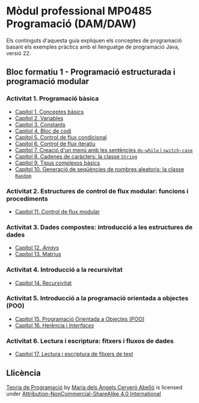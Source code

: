 # Mòdul professional MP0485 Programació (DAM/DAW)

Els continguts d'aquesta guia expliquen els conceptes de programació basant els exemples pràctics amb el llenguatge de programació Java, versió 22.

## Bloc formatiu 1 - Programació estructurada i programació modular

### Activitat 1. Programació bàsica
* [Capítol 1. Conceptes bàsics](book/chapter1.md)
* [Capítol 2. Variables](book/chapter2.md)
* [Capítol 3. Constants](book/chapter3.md)
* [Captíol 4. Bloc de codi](book/chapter4.md)
* [Capítol 5. Control de flux condicional](book/chapter5.md)
* [Capítol 6. Control de flux iteratiu](book/chapter6.md)
* [Capítol 7. Creació d'un menú amb les sentències `do-while` i `switch-case`](book/chapter7.md)
* [Capítol 8. Cadenes de caràcters: la classe `String`](book/chapter8.md)
* [Capítol 9. Tipus complexos bàsics](book/chapter9.md)
* [Capítol 10. Generació de seqüències de nombres aleatoris: la classe `Random`](book/chapter10.md)

### Activitat 2. Estructures de control de flux modular: funcions i procediments
* [Capítol 11. Control de flux modular](book/chapter11.md)
  
### Activitat 3. Dades compostes: introducció a les estructures de dades
* [Capítol 12. *Arrays*](book/chapter12.md)
* [Capítol 13. Matrius](book/chapter13.md)

### Activitat 4. Introducció a la recursivitat
* [Capítol 14. Recursivitat](book/chapter14.md)

### Activitat 5. Introducció a la programació orientada a objectes (POO)
* [Capítol 15. Programació Orientada a Objectes (POO)](book/chapter15.md)
* [Capítol 16. Herència i *Interfaces*](book/chapter16.md)

### Activitat 6. Lectura i escriptura: fitxers i fluxos de dades
* [Capítol 17. Lectura i escriptura de fitxers de text](book/chapter17.md)




## Llicència
 <p xmlns:cc="http://creativecommons.org/ns#" xmlns:dct="http://purl.org/dc/terms/"><a property="dct:title" rel="cc:attributionURL" href="https://macervero.gitbook.io/teoria-de-programacio/">Teoria de Programació</a> by <a rel="cc:attributionURL dct:creator" property="cc:attributionName" href="https://www.linkedin.com/in/macervero/">Maria dels Àngels Cerveró Abelló</a> is licensed under <a href="http://creativecommons.org/licenses/by-nc-sa/4.0/?ref=chooser-v1" target="_blank" rel="license noopener noreferrer" style="display:inline-block;">Attribution-NonCommercial-ShareAlike 4.0 International<img width="12";style="margin-left:3px;vertical-align:text-bottom;" src="https://mirrors.creativecommons.org/presskit/icons/cc.svg?ref=chooser-v1"><img width="12";style="margin-left:3px;vertical-align:text-bottom;" src="https://mirrors.creativecommons.org/presskit/icons/by.svg?ref=chooser-v1"><img width="12";style="margin-left:3px;vertical-align:text-bottom;" src="https://mirrors.creativecommons.org/presskit/icons/nc.svg?ref=chooser-v1"><img width="12";style="margin-left:3px;vertical-align:text-bottom;" src="https://mirrors.creativecommons.org/presskit/icons/sa.svg?ref=chooser-v1"></a></p> 